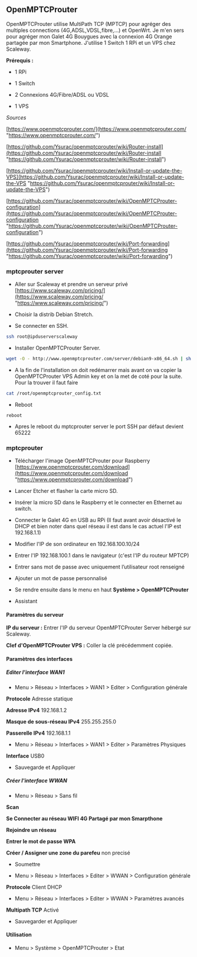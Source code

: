 ## OpenMPTCProuter

OpenMPTCProuter utilise MultiPath TCP (MPTCP) pour agréger des multiples connections (4G,ADSL,VDSL,fibre,…) et OpenWrt. Je m'en sers pour agréger mon Galet 4G Bouygues avec la connexion 4G Orange partagée par mon Smartphone. J'utilise 1 Switch 1 RPi et un VPS chez Scaleway.

**Prérequis :**

- 1 RPi

- 1 Switch

- 2 Connexions 4G/Fibre/ADSL ou VDSL

- 1 VPS

*Sources*

[https://www.openmptcprouter.com/](https://www.openmptcprouter.com/ "https://www.openmptcprouter.com/")

[https://github.com/Ysurac/openmptcprouter/wiki/Router-install](https://github.com/Ysurac/openmptcprouter/wiki/Router-install "https://github.com/Ysurac/openmptcprouter/wiki/Router-install")

[https://github.com/Ysurac/openmptcprouter/wiki/Install-or-update-the-VPS](https://github.com/Ysurac/openmptcprouter/wiki/Install-or-update-the-VPS "https://github.com/Ysurac/openmptcprouter/wiki/Install-or-update-the-VPS")

[https://github.com/Ysurac/openmptcprouter/wiki/OpenMPTCProuter-configuration](https://github.com/Ysurac/openmptcprouter/wiki/OpenMPTCProuter-configuration "https://github.com/Ysurac/openmptcprouter/wiki/OpenMPTCProuter-configuration")

[https://github.com/Ysurac/openmptcprouter/wiki/Port-forwarding](https://github.com/Ysurac/openmptcprouter/wiki/Port-forwarding "https://github.com/Ysurac/openmptcprouter/wiki/Port-forwarding")

### mptcprouter server

- Aller sur Scaleway et prendre un serveur privé [https://www.scaleway.com/pricing/](https://www.scaleway.com/pricing/ "https://www.scaleway.com/pricing/")

- Choisir la distrib Debian Stretch.

- Se connecter en SSH.

```bash
ssh root@ipduserverscaleway
```

- Installer OpenMPTCProuter Server.

```bash
wget -O - http://www.openmptcprouter.com/server/debian9-x86_64.sh | sh
```

- A la fin de l'installation on doit redémarrer mais avant on va copier la OpenMPTCProuter VPS Admin key et on la met de coté pour la suite. Pour la trouver il faut faire

```bash
cat /root/openmptcprouter_config.txt
```

- Reboot

```
reboot
```

- Apres le reboot du mptcprouter server le port SSH par défaut devient 65222

### mptcprouter

- Télécharger l'image OpenMPTCProuter pour Raspberry [https://www.openmptcprouter.com/download](https://www.openmptcprouter.com/download "https://www.openmptcprouter.com/download")

- Lancer Etcher et flasher la carte micro SD.

- Insérer la micro SD dans le Raspberry et le connecter en Ethernet au switch.

- Connecter le Galet 4G en USB au RPi (Il faut avant avoir désactivé le DHCP et bien noter dans quel réseau il est dans le cas actuel l'IP est 192.168.1.1)

- Modifier l'IP de son ordinateur en 192.168.100.10/24

- Entrer l'IP 192.168.100.1 dans le navigateur (c'est l'IP du routeur MPTCP)

- Entrer sans mot de passe avec uniquement l’utilisateur root renseigné

- Ajouter un mot de passe personnalisé

- Se rendre ensuite dans le menu en haut **Système > OpenMPTCProuter**

- Assistant

#### Paramètres du serveur

**IP du serveur :** Entrer l'IP du serveur OpenMPTCProuter Server hébergé sur Scaleway.

**Clef d'OpenMPTCProuter VPS :** Coller la clé précédemment copiée.

#### Paramètres des interfaces

##### Editer l'interface WAN1

- Menu > Réseau > Interfaces > WAN1 > Editer > Configuration générale

**Protocole** Adresse statique

**Adresse IPv4** 192.168.1.2

**Masque de sous-réseau IPv4** 255.255.255.0

**Passerelle IPv4** 192.168.1.1

- Menu > Réseau > Interfaces > WAN1 > Editer > Paramètres Physiques

**Interface** USB0

- Sauvegarde et Appliquer

##### Créer l'interface WWAN

- Menu > Réseau > Sans fil

**Scan**

**Se Connecter au réseau WIFI 4G Partagé par mon Smarpthone**

**Rejoindre un réseau**

**Entrer le mot de passe WPA**

**Créer / Assigner une zone du parefeu** non precisé

- Soumettre

- Menu > Réseau > Interfaces > Editer > WWAN > Configuration générale

**Protocole** Client DHCP

- Menu > Réseau > Interfaces > Editer > WWAN > Paramètres avancés

**Multipath TCP** Activé

- Sauvegarder et Appliquer

#### Utilisation

- Menu > Système > OpenMPTCProuter > Etat
